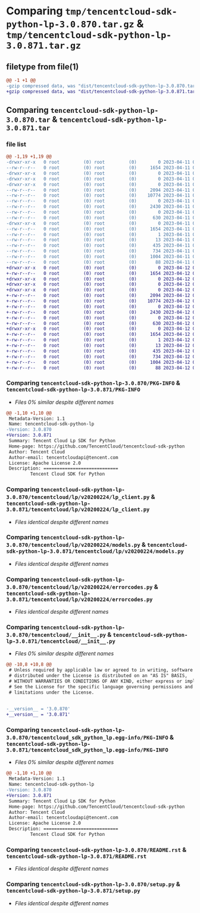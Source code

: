 # Comparing `tmp/tencentcloud-sdk-python-lp-3.0.870.tar.gz` & `tmp/tencentcloud-sdk-python-lp-3.0.871.tar.gz`

## filetype from file(1)

```diff
@@ -1 +1 @@
-gzip compressed data, was "dist/tencentcloud-sdk-python-lp-3.0.870.tar", last modified: Tue Apr 11 03:42:29 2023, max compression
+gzip compressed data, was "dist/tencentcloud-sdk-python-lp-3.0.871.tar", last modified: Wed Apr 12 00:29:20 2023, max compression
```

## Comparing `tencentcloud-sdk-python-lp-3.0.870.tar` & `tencentcloud-sdk-python-lp-3.0.871.tar`

### file list

```diff
@@ -1,19 +1,19 @@
-drwxr-xr-x   0 root         (0) root         (0)        0 2023-04-11 03:42:29.000000 tencentcloud-sdk-python-lp-3.0.870/
--rw-r--r--   0 root         (0) root         (0)     1654 2023-04-11 03:42:29.000000 tencentcloud-sdk-python-lp-3.0.870/PKG-INFO
-drwxr-xr-x   0 root         (0) root         (0)        0 2023-04-11 03:42:29.000000 tencentcloud-sdk-python-lp-3.0.870/tencentcloud/
-drwxr-xr-x   0 root         (0) root         (0)        0 2023-04-11 03:42:29.000000 tencentcloud-sdk-python-lp-3.0.870/tencentcloud/lp/
-drwxr-xr-x   0 root         (0) root         (0)        0 2023-04-11 03:42:29.000000 tencentcloud-sdk-python-lp-3.0.870/tencentcloud/lp/v20200224/
--rw-r--r--   0 root         (0) root         (0)     2094 2023-04-11 03:42:29.000000 tencentcloud-sdk-python-lp-3.0.870/tencentcloud/lp/v20200224/lp_client.py
--rw-r--r--   0 root         (0) root         (0)    10774 2023-04-11 03:42:29.000000 tencentcloud-sdk-python-lp-3.0.870/tencentcloud/lp/v20200224/models.py
--rw-r--r--   0 root         (0) root         (0)        0 2023-04-11 03:42:29.000000 tencentcloud-sdk-python-lp-3.0.870/tencentcloud/lp/v20200224/__init__.py
--rw-r--r--   0 root         (0) root         (0)     2430 2023-04-11 03:42:29.000000 tencentcloud-sdk-python-lp-3.0.870/tencentcloud/lp/v20200224/errorcodes.py
--rw-r--r--   0 root         (0) root         (0)        0 2023-04-11 03:42:29.000000 tencentcloud-sdk-python-lp-3.0.870/tencentcloud/lp/__init__.py
--rw-r--r--   0 root         (0) root         (0)      630 2023-04-11 03:42:29.000000 tencentcloud-sdk-python-lp-3.0.870/tencentcloud/__init__.py
-drwxr-xr-x   0 root         (0) root         (0)        0 2023-04-11 03:42:29.000000 tencentcloud-sdk-python-lp-3.0.870/tencentcloud_sdk_python_lp.egg-info/
--rw-r--r--   0 root         (0) root         (0)     1654 2023-04-11 03:42:29.000000 tencentcloud-sdk-python-lp-3.0.870/tencentcloud_sdk_python_lp.egg-info/PKG-INFO
--rw-r--r--   0 root         (0) root         (0)        1 2023-04-11 03:42:29.000000 tencentcloud-sdk-python-lp-3.0.870/tencentcloud_sdk_python_lp.egg-info/dependency_links.txt
--rw-r--r--   0 root         (0) root         (0)       13 2023-04-11 03:42:29.000000 tencentcloud-sdk-python-lp-3.0.870/tencentcloud_sdk_python_lp.egg-info/top_level.txt
--rw-r--r--   0 root         (0) root         (0)      435 2023-04-11 03:42:29.000000 tencentcloud-sdk-python-lp-3.0.870/tencentcloud_sdk_python_lp.egg-info/SOURCES.txt
--rw-r--r--   0 root         (0) root         (0)      734 2023-04-11 03:42:29.000000 tencentcloud-sdk-python-lp-3.0.870/README.rst
--rw-r--r--   0 root         (0) root         (0)     1004 2023-04-11 03:42:29.000000 tencentcloud-sdk-python-lp-3.0.870/setup.py
--rw-r--r--   0 root         (0) root         (0)       88 2023-04-11 03:42:29.000000 tencentcloud-sdk-python-lp-3.0.870/setup.cfg
+drwxr-xr-x   0 root         (0) root         (0)        0 2023-04-12 00:29:20.000000 tencentcloud-sdk-python-lp-3.0.871/
+-rw-r--r--   0 root         (0) root         (0)     1654 2023-04-12 00:29:20.000000 tencentcloud-sdk-python-lp-3.0.871/PKG-INFO
+drwxr-xr-x   0 root         (0) root         (0)        0 2023-04-12 00:29:20.000000 tencentcloud-sdk-python-lp-3.0.871/tencentcloud/
+drwxr-xr-x   0 root         (0) root         (0)        0 2023-04-12 00:29:20.000000 tencentcloud-sdk-python-lp-3.0.871/tencentcloud/lp/
+drwxr-xr-x   0 root         (0) root         (0)        0 2023-04-12 00:29:20.000000 tencentcloud-sdk-python-lp-3.0.871/tencentcloud/lp/v20200224/
+-rw-r--r--   0 root         (0) root         (0)     2094 2023-04-12 00:29:20.000000 tencentcloud-sdk-python-lp-3.0.871/tencentcloud/lp/v20200224/lp_client.py
+-rw-r--r--   0 root         (0) root         (0)    10774 2023-04-12 00:29:20.000000 tencentcloud-sdk-python-lp-3.0.871/tencentcloud/lp/v20200224/models.py
+-rw-r--r--   0 root         (0) root         (0)        0 2023-04-12 00:29:20.000000 tencentcloud-sdk-python-lp-3.0.871/tencentcloud/lp/v20200224/__init__.py
+-rw-r--r--   0 root         (0) root         (0)     2430 2023-04-12 00:29:20.000000 tencentcloud-sdk-python-lp-3.0.871/tencentcloud/lp/v20200224/errorcodes.py
+-rw-r--r--   0 root         (0) root         (0)        0 2023-04-12 00:29:20.000000 tencentcloud-sdk-python-lp-3.0.871/tencentcloud/lp/__init__.py
+-rw-r--r--   0 root         (0) root         (0)      630 2023-04-12 00:29:20.000000 tencentcloud-sdk-python-lp-3.0.871/tencentcloud/__init__.py
+drwxr-xr-x   0 root         (0) root         (0)        0 2023-04-12 00:29:20.000000 tencentcloud-sdk-python-lp-3.0.871/tencentcloud_sdk_python_lp.egg-info/
+-rw-r--r--   0 root         (0) root         (0)     1654 2023-04-12 00:29:20.000000 tencentcloud-sdk-python-lp-3.0.871/tencentcloud_sdk_python_lp.egg-info/PKG-INFO
+-rw-r--r--   0 root         (0) root         (0)        1 2023-04-12 00:29:20.000000 tencentcloud-sdk-python-lp-3.0.871/tencentcloud_sdk_python_lp.egg-info/dependency_links.txt
+-rw-r--r--   0 root         (0) root         (0)       13 2023-04-12 00:29:20.000000 tencentcloud-sdk-python-lp-3.0.871/tencentcloud_sdk_python_lp.egg-info/top_level.txt
+-rw-r--r--   0 root         (0) root         (0)      435 2023-04-12 00:29:20.000000 tencentcloud-sdk-python-lp-3.0.871/tencentcloud_sdk_python_lp.egg-info/SOURCES.txt
+-rw-r--r--   0 root         (0) root         (0)      734 2023-04-12 00:29:20.000000 tencentcloud-sdk-python-lp-3.0.871/README.rst
+-rw-r--r--   0 root         (0) root         (0)     1004 2023-04-12 00:29:20.000000 tencentcloud-sdk-python-lp-3.0.871/setup.py
+-rw-r--r--   0 root         (0) root         (0)       88 2023-04-12 00:29:20.000000 tencentcloud-sdk-python-lp-3.0.871/setup.cfg
```

### Comparing `tencentcloud-sdk-python-lp-3.0.870/PKG-INFO` & `tencentcloud-sdk-python-lp-3.0.871/PKG-INFO`

 * *Files 0% similar despite different names*

```diff
@@ -1,10 +1,10 @@
 Metadata-Version: 1.1
 Name: tencentcloud-sdk-python-lp
-Version: 3.0.870
+Version: 3.0.871
 Summary: Tencent Cloud Lp SDK for Python
 Home-page: https://github.com/TencentCloud/tencentcloud-sdk-python
 Author: Tencent Cloud
 Author-email: tencentcloudapi@tencent.com
 License: Apache License 2.0
 Description: ============================
         Tencent Cloud SDK for Python
```

### Comparing `tencentcloud-sdk-python-lp-3.0.870/tencentcloud/lp/v20200224/lp_client.py` & `tencentcloud-sdk-python-lp-3.0.871/tencentcloud/lp/v20200224/lp_client.py`

 * *Files identical despite different names*

### Comparing `tencentcloud-sdk-python-lp-3.0.870/tencentcloud/lp/v20200224/models.py` & `tencentcloud-sdk-python-lp-3.0.871/tencentcloud/lp/v20200224/models.py`

 * *Files identical despite different names*

### Comparing `tencentcloud-sdk-python-lp-3.0.870/tencentcloud/lp/v20200224/errorcodes.py` & `tencentcloud-sdk-python-lp-3.0.871/tencentcloud/lp/v20200224/errorcodes.py`

 * *Files identical despite different names*

### Comparing `tencentcloud-sdk-python-lp-3.0.870/tencentcloud/__init__.py` & `tencentcloud-sdk-python-lp-3.0.871/tencentcloud/__init__.py`

 * *Files 0% similar despite different names*

```diff
@@ -10,8 +10,8 @@
 # Unless required by applicable law or agreed to in writing, software
 # distributed under the License is distributed on an "AS IS" BASIS,
 # WITHOUT WARRANTIES OR CONDITIONS OF ANY KIND, either express or implied.
 # See the License for the specific language governing permissions and
 # limitations under the License.
 
 
-__version__ = '3.0.870'
+__version__ = '3.0.871'
```

### Comparing `tencentcloud-sdk-python-lp-3.0.870/tencentcloud_sdk_python_lp.egg-info/PKG-INFO` & `tencentcloud-sdk-python-lp-3.0.871/tencentcloud_sdk_python_lp.egg-info/PKG-INFO`

 * *Files 0% similar despite different names*

```diff
@@ -1,10 +1,10 @@
 Metadata-Version: 1.1
 Name: tencentcloud-sdk-python-lp
-Version: 3.0.870
+Version: 3.0.871
 Summary: Tencent Cloud Lp SDK for Python
 Home-page: https://github.com/TencentCloud/tencentcloud-sdk-python
 Author: Tencent Cloud
 Author-email: tencentcloudapi@tencent.com
 License: Apache License 2.0
 Description: ============================
         Tencent Cloud SDK for Python
```

### Comparing `tencentcloud-sdk-python-lp-3.0.870/README.rst` & `tencentcloud-sdk-python-lp-3.0.871/README.rst`

 * *Files identical despite different names*

### Comparing `tencentcloud-sdk-python-lp-3.0.870/setup.py` & `tencentcloud-sdk-python-lp-3.0.871/setup.py`

 * *Files identical despite different names*

